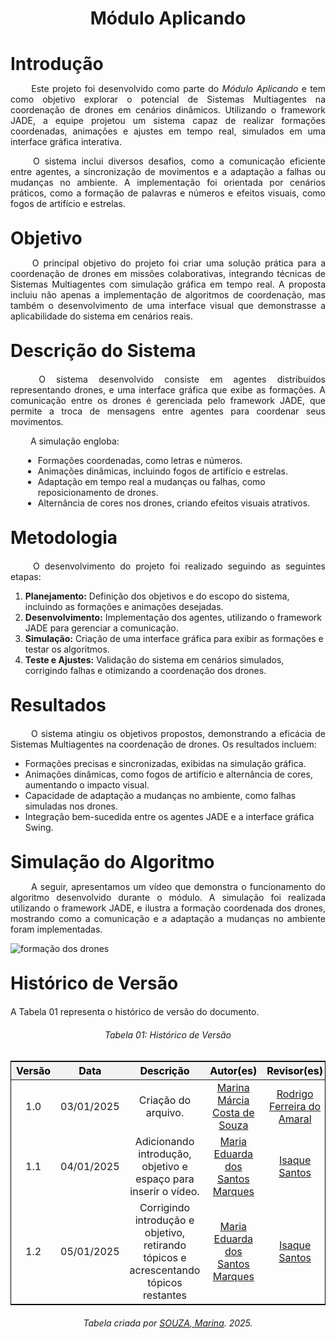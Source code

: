 <!DOCTYPE html>
<html lang="pt-br">
<head>
  <meta charset="UTF-8">
  <meta name="viewport" content="width=device-width, initial-scale=1.0">
  <title>Módulo Aplicando</title>
  <style>
    /* Estilo geral para as tabelas */
    table {
      margin: 0 auto;
      border-collapse: collapse;
      width: 100%;
      max-width: 1200px;
      text-align: center;
      border: 1px solid black;
      font-size: 16px;
      margin-bottom: 20px;
    }

    th, td {
      padding: 8px;
      border: 1px solid black;
    }

    thead th {
      background-color: #f2f2f2;
      color: #000;
    }

    /* Alteração para o modo escuro */
    @media (prefers-color-scheme: dark) {
      thead th {
        color: #888;
      }
    }

    /* Espaçamento adicional para textos abaixo das tabelas */
    .section-text {
      margin-top: 20px;
    }

    /* Estilo para o vídeo */
    .video-container {
      text-align: center;
      margin-top: 30px;
    }
  </style>
</head>
<body>
  <h1 align="center"><strong>Módulo Aplicando</strong></h1>

  <h1 style="font-weight: bold; margin-bottom: 10px;">Introdução</h1>
  <p align="justify">
    &emsp;&emsp; Este projeto foi desenvolvido como parte do <em>Módulo Aplicando</em> e tem como objetivo explorar o potencial de Sistemas Multiagentes na coordenação de drones em cenários dinâmicos. Utilizando o framework JADE, a equipe projetou um sistema capaz de realizar formações coordenadas, animações e ajustes em tempo real, simulados em uma interface gráfica interativa.
  </p>
  <p align="justify">
    &emsp;&emsp; O sistema inclui diversos desafios, como a comunicação eficiente entre agentes, a sincronização de movimentos e a adaptação a falhas ou mudanças no ambiente. A implementação foi orientada por cenários práticos, como a formação de palavras e números e efeitos visuais, como fogos de artifício e estrelas.
  </p>

  <h1 style="font-weight: bold; margin-top: 30px; margin-bottom: 10px;">Objetivo</h1>
  <p align="justify">
    &emsp;&emsp; O principal objetivo do projeto foi criar uma solução prática para a coordenação de drones em missões colaborativas, integrando técnicas de Sistemas Multiagentes com simulação gráfica em tempo real. A proposta incluiu não apenas a implementação de algoritmos de coordenação, mas também o desenvolvimento de uma interface visual que demonstrasse a aplicabilidade do sistema em cenários reais.
  </p>

  <h1 style="font-weight: bold; margin-top: 30px; margin-bottom: 20px;">Descrição do Sistema</h1>
  <p align="justify">
    &emsp;&emsp; O sistema desenvolvido consiste em agentes distribuídos representando drones, e uma interface gráfica que exibe as formações. A comunicação entre os drones é gerenciada pelo framework JADE, que permite a troca de mensagens entre agentes para coordenar seus movimentos.
  </p>
  <p align="justify">
    &emsp;&emsp; A simulação engloba:
  </p>
  <ul style="margin-left: 20px;">
    <li>Formações coordenadas, como letras e números.</li>
    <li>Animações dinâmicas, incluindo fogos de artifício e estrelas.</li>
    <li>Adaptação em tempo real a mudanças ou falhas, como reposicionamento de drones.</li>
    <li>Alternância de cores nos drones, criando efeitos visuais atrativos.</li>
  </ul>

  <h1 style="font-weight: bold; margin-top: 30px; margin-bottom: 20px;">Metodologia</h1>
  <p align="justify">
    &emsp;&emsp; O desenvolvimento do projeto foi realizado seguindo as seguintes etapas:
  </p>
  <ol>
    <li><strong>Planejamento:</strong> Definição dos objetivos e do escopo do sistema, incluindo as formações e animações desejadas.</li>
    <li><strong>Desenvolvimento:</strong> Implementação dos agentes, utilizando o framework JADE para gerenciar a comunicação.</li>
    <li><strong>Simulação:</strong> Criação de uma interface gráfica para exibir as formações e testar os algoritmos.</li>
    <li><strong>Teste e Ajustes:</strong> Validação do sistema em cenários simulados, corrigindo falhas e otimizando a coordenação dos drones.</li>
  </ol>

  <h1 style="font-weight: bold; margin-top: 30px; margin-bottom: 20px;">Resultados</h1>
  <p align="justify">
    &emsp;&emsp; O sistema atingiu os objetivos propostos, demonstrando a eficácia de Sistemas Multiagentes na coordenação de drones. Os resultados incluem:
  </p>
  <ul>
    <li>Formações precisas e sincronizadas, exibidas na simulação gráfica.</li>
    <li>Animações dinâmicas, como fogos de artifício e alternância de cores, aumentando o impacto visual.</li>
    <li>Capacidade de adaptação a mudanças no ambiente, como falhas simuladas nos drones.</li>
    <li>Integração bem-sucedida entre os agentes JADE e a interface gráfica Swing.</li>
  </ul>

  <h1 style="font-weight: bold; margin-top: 30px; margin-bottom: 10px;">Simulação do Algoritmo</h1>
  <p align="justify">
    &emsp;&emsp; A seguir, apresentamos um vídeo que demonstra o funcionamento do algoritmo desenvolvido durante o módulo. A simulação foi realizada utilizando o framework JADE, e ilustra a formação coordenada dos drones, mostrando como a comunicação e a adaptação a mudanças no ambiente foram implementadas.
  </p>
  
  ![formação dos drones](../assets/formacaoDrone.gif)

  <h1 style="font-weight: bold; margin-top: 30px; margin-bottom: 10px;">Histórico de Versão</h1>
  <p align="justify" class="section-text">
    A Tabela 01 representa o histórico de versão do documento.
  </p>

  <h6 align="center">Tabela 01: Histórico de Versão</h6>
  <div style="text-align: center;">
    <table>
      <thead>
        <tr>
          <th>Versão</th>
          <th>Data</th>
          <th>Descrição</th>
          <th>Autor(es)</th>
          <th>Revisor(es)</th>
        </tr>
      </thead>
      <tbody>
        <tr>
          <td>1.0</td>
          <td>03/01/2025</td>
          <td>Criação do arquivo.</td>
          <td><a href="https://github.com/The-Boss-Nina" target="_blank">Marina Márcia Costa de Souza</a></td>
          <td><a href="https://github.com/rodrigoFAmaral" target="_blank">Rodrigo Ferreira do Amaral</a></td>
        </tr>
        <tr>
          <td>1.1</td>
          <td>04/01/2025</td>
          <td>Adicionando introdução, objetivo e espaço para inserir o vídeo.</td>
          <td><a href="https://github.com/EduardaSMarques" target="_blank">Maria Eduarda dos Santos Marques</a></td>
          <td><a href="https://github.com/IsaqueSH" target="_blank">Isaque Santos</a></td>
        </tr>
        <tr>
          <td>1.2</td>
          <td>05/01/2025</td>
          <td> Corrigindo introdução e objetivo, retirando tópicos e acrescentando tópicos restantes</td>
          <td><a href="https://github.com/EduardaSMarques" target="_blank">Maria Eduarda dos Santos Marques</a></td>
          <td><a href="https://github.com/IsaqueSH" target="_blank">Isaque Santos</a></td>
        </tr>
      </tbody>
    </table>
    <p style="margin-top: 10px; text-align: center;">
      <em>Tabela criada por <a href="https://github.com/The-Boss-Nina" target="_blank">SOUZA, Marina</a>. 2025.</em>
    </p>
  </div>
</body>
</html>
